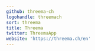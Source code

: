 ```yaml
---
github: threema-ch
logohandle: threemach
sort: threema
title: Threema
twitter: ThreemaApp
website: 'https://threema.ch/en'
---
```

